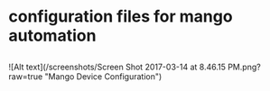 # configuration files for mango automation

## 
![Alt text](/screenshots/Screen Shot 2017-03-14 at 8.46.15 PM.png?raw=true "Mango Device Configuration")

